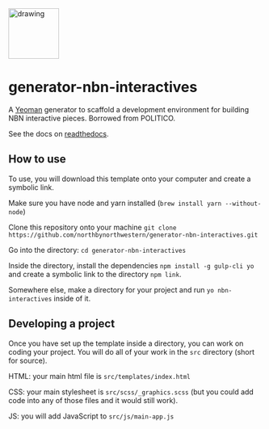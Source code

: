 <img src="http://media.northbynorthwestern.com.s3.amazonaws.com/media/img/nbn_logo.svg" alt="drawing" width="100"/>


# generator-nbn-interactives

A [Yeoman](http://yeoman.io) generator to scaffold a development environment for building NBN interactive pieces. Borrowed from POLITICO.

See the docs on [readthedocs](http://generator-politico-interactives.readthedocs.io/en/latest/).

## How to use
To use, you will download this template onto your computer and create a symbolic link.

Make sure you have node and yarn installed (`brew install yarn --without-node`)

Clone this repository onto your machine
`git clone https://github.com/northbynorthwestern/generator-nbn-interactives.git`

Go into the directory:
`cd generator-nbn-interactives`

Inside the directory,
install the dependencies `npm install -g gulp-cli yo`
and create a symbolic link to the directory `npm link`.

Somewhere else, make a directory for your project and run `yo nbn-interactives` inside of it.

## Developing a project
Once you have set up the template inside a directory, you can work on coding your project. You will do all of your work in the `src` directory (short for source).

HTML: your main html file is `src/templates/index.html`

CSS: your main stylesheet is `src/scss/_graphics.scss` (but you could add code into any of those files and it would still work).

JS: you will add JavaScript to `src/js/main-app.js`
